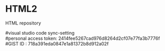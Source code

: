 # HTML2
HTML repository

#visual studio code sync-setting <br>
#personal access token: 2414fee5267cad976d8264d2cf07e77fa3b7776f
#GIST ID : 718a391eda0847e1a81372b8d912a02f
